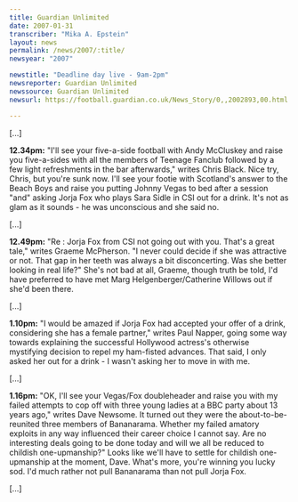 ```yaml
---
title: Guardian Unlimited
date: 2007-01-31
transcriber: "Mika A. Epstein"
layout: news
permalink: /news/2007/:title/
newsyear: "2007"

newstitle: "Deadline day live - 9am-2pm"
newsreporter: Guardian Unlimited
newssource: Guardian Unlimited
newsurl: https://football.guardian.co.uk/News_Story/0,,2002893,00.html

---
```


[...]

**12.34pm:** "I'll see your five-a-side football with Andy McCluskey and raise you five-a-sides with all the members of Teenage Fanclub followed by a few light refreshments in the bar afterwards," writes Chris Black. Nice try, Chris, but you're sunk now. I'll see your footie with Scotland's answer to the Beach Boys and raise you putting Johnny Vegas to bed after a session "and" asking Jorja Fox who plays Sara Sidle in CSI out for a drink. It's not as glam as it sounds - he was unconscious and she said no.

[...]

**12.49pm:** "Re : Jorja Fox from CSI not going out with you. That's a great tale," writes Graeme McPherson. "I never could decide if she was attractive or not. That gap in her teeth was always a bit disconcerting. Was she better looking in real life?" She's not bad at all, Graeme, though truth be told, I'd have preferred to have met Marg Helgenberger/Catherine Willows out if she'd been there.

[...]

**1.10pm:** "I would be amazed if Jorja Fox had accepted your offer of a drink, considering she has a female partner," writes Paul Napper, going some way towards explaining the successful Hollywood actress's otherwise mystifying decision to repel my ham-fisted advances. That said, I only asked her out for a drink - I wasn't asking her to move in with me.

[...]

**1.16pm:** "OK, I'll see your Vegas/Fox doubleheader and raise you with my failed attempts to cop off with three young ladies at a BBC party about 13 years ago," writes Dave Newsome. It turned out they were the about-to-be-reunited three members of Bananarama. Whether my failed amatory exploits in any way influenced their career choice I cannot say. Are no interesting deals going to be done today and will we all be reduced to childish one-upmanship?" Looks like we'll have to settle for childish one-upmanship at the moment, Dave. What's more, you're winning you lucky sod. I'd much rather not pull Bananarama than not pull Jorja Fox.

[...]
